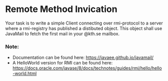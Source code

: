# Remote Method Invication

Your task is to write a simple Client connecting over rmi-protocol to a server where a rmi-registry has published a distibuted object. This object shall use JavaMail to fetch the first mail in your @kth.se mailbox.

### Note:

* Documentation can be found here: https://javaee.github.io/javamail/ 
* A HelloWorld version for RMI can be found here: https://docs.oracle.com/javase/8/docs/technotes/guides/rmi/hello/hello-world.html
